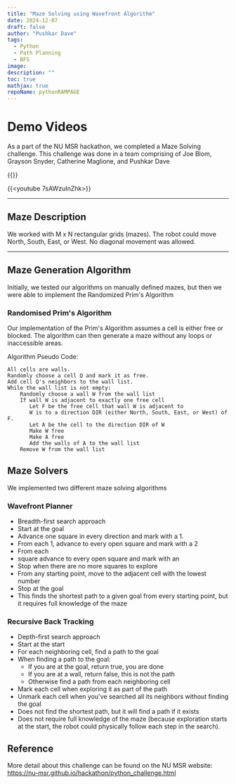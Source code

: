 ```yaml
---
title: "Maze Solving using Wavefront Algorithm"
date: 2024-12-07
draft: false
author: "Pushkar Dave"
tags:
  - Python 
  - Path Planning
  - BFS
image: 
description: ""
toc: true
mathjax: true
repoName: pythonRAMPAGE
---
```


# Demo Videos
As a part of the NU MSR hackathon, we completed a Maze Solving challenge. This challenge was done in a team comprising of Joe Blom, Grayson Snyder, Catherine Maglione, and Pushkar Dave

{{<youtube C1ZHhO6q5xQ>}}

{{<youtube 7sAWzuInZhk>}}

---
## Maze Description
We worked with M x N rectangular grids (mazes). The robot could move North, South, East, or West. No diagonal movement was allowed.

---
## Maze Generation Algorithm
Initially, we tested our algorithms on manually defined mazes, but then we were able to implement the Randomized Prim's Algorithm

### Randomised Prim's Algorithm
Our implementation of the Prim's Algorithm assumes a cell is either free or blocked. The algorithm can then generate a maze without any loops or inaccessible areas.

Algorithm Pseudo Code:
```
All cells are walls.
Randomly choose a cell Q and mark it as free.
Add cell Q's neighbors to the wall list.
While the wall list is not empty:
    Randomly choose a wall W from the wall list
    If wall W is adjacent to exactly one free cell
       Let F be the free cell that wall W is adjacent to
       W is to a direction DIR (either North, South, East, or West) of F.
       Let A be the cell to the direction DIR of W
       Make W free
       Make A free
       Add the walls of A to the wall list
    Remove W from the wall list
```

## Maze Solvers
We implemented two different maze solving algorithms

### Wavefront Planner
- Breadth-first search approach
- Start at the goal
- Advance one square in every direction and mark with a 1.
- From each 1, advance to every open square and mark with a 2
- From each
- square advance to every open square and mark with an
- Stop when there are no more squares to explore
- From any starting point, move to the adjacent cell with the lowest number
- Stop at the goal
- This finds the shortest path to a given goal from every starting point, but it requires full knowledge of the maze

### Recursive Back Tracking
- Depth-first search approach
- Start at the start
- For each neighboring cell, find a path to the goal
- When finding a path to the goal:
    - If you are at the goal, return true, you are done
    - If you are at a wall, return false, this is not the path
    - Otherwise find a path from each neighboring cell
- Mark each cell when exploring it as part of the path
- Unmark each cell when you've searched all its neighbors without finding the goal
- Does not find the shortest path, but it will find a path if it exists
- Does not require full knowledge of the maze (because exploration starts at the start, the robot could physically follow each step in the search). 

## Reference 
More detail about this challenge can be found on the NU MSR website: https://nu-msr.github.io/hackathon/python_challenge.html